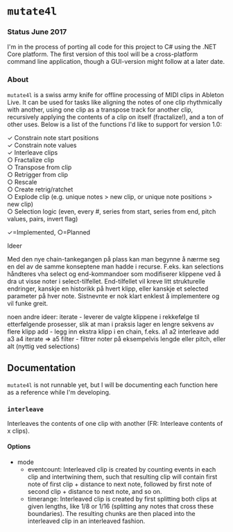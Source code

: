 # `mutate4l`

### Status June 2017
I'm in the process of porting all code for this project to C# using the .NET Core platform. The first version of this tool will be a cross-platform command line application, though a GUI-version might follow at a later date.

### About
`mutate4l` is a swiss army knife for offline processing of MIDI clips in Ableton Live. It can be used for tasks like aligning the notes of one clip rhythmically with another, using one clip as a transpose track for another clip, recursively applying the contents of a clip on itself (fractalize!), and a ton of other uses. Below is a list of the functions I'd like to support for version 1.0:

&#10003; Constrain note start positions<br>
&#10003; Constrain note values<br>
&#10003; Interleave clips<br>
&#9675; Fractalize clip<br>
&#9675; Transpose from clip<br>
&#9675; Retrigger from clip<br>
&#9675; Rescale<br>
&#9675; Create retrig/ratchet<br>
&#9675; Explode clip (e.g. unique notes > new clip, or unique note positions > new clip)<br>
&#9675; Selection logic (even, every #, series from start, series from end, pitch values, pairs, invert flag)<br>

&#10003;=Implemented, &#9675;=Planned


Ideer

Med den nye chain-tankegangen på plass kan man begynne å nærme seg en del av de samme konseptene man hadde i recurse. F.eks. kan selections håndteres vha select og end-kommandoer som modifiserer klippene ved å dra ut visse noter i select-tilfellet. End-tilfellet vil kreve litt strukturelle endringer, kanskje en historikk på hvert klipp, eller kanskje et selected parameter på hver note. Sistnevnte er nok klart enklest å implementere og vil funke greit.

noen andre ideer: 
iterate - leverer de valgte klippene i rekkefølge til etterfølgende prosesser, slik at man i praksis lager en lengre sekvens av flere klipp
add - legg inn ekstra klipp i en chain, f.eks. a1 a2 interleave add a3 a4 iterate => a5
filter - filtrer noter på eksempelvis lengde eller pitch, eller alt (nyttig ved selections)


## Documentation

`mutate4l` is not runnable yet, but I will be documenting each function here as a reference while I'm developing.

### `interleave`

Interleaves the contents of one clip with another (FR: Interleave contents of x clips).

#### Options
- mode
	- eventcount: Interleaved clip is created by counting events in each clip and intertwining them, such that resulting clip will contain first note of first clip + distance to next note, followed by first note of second clip + distance to next note, and so on.
	- timerange: Interleaved clip is created by first splitting both clips at given lengths, like 1/8 or 1/16 (splitting any notes that cross these boundaries). The resulting chunks are then placed into the interleaved clip in an interleaved fashion.

